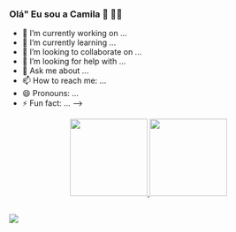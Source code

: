 ### Olá" Eu sou a Camila 👋 👩‍💻

- 🔭 I’m currently working on ...
- 🌱 I’m currently learning ...
- 👯 I’m looking to collaborate on ...
- 🤔 I’m looking for help with ...
- 💬 Ask me about ...
- 📫 How to reach me: ...
- 😄 Pronouns: ...
- ⚡ Fun fact: ...
-->

<div align="center">
  <a href="https://github.com/Coloneze">
  <img height="140em" src="https://github-readme-stats.vercel.app/api?username=Coloneze&show_icons=true&theme=dark&include_all_commits=true&count_private=true"/>
  <img height="140em" src="https://github-readme-stats.vercel.app/api/top-langs/?username=Coloneze&layout=compact&langs_count=7&theme=dark"/>
</div>
  
  ##
  
  <div> 
  <a href="www.linkedin.com/in/camila-coloneze-projetos" target="_blank"><img src="https://img.shields.io/badge/-LinkedIn-%230077B5?style=for-the-badge&logo=linkedin&logoColor=white" target="_blank"></a> 
  
</div>
